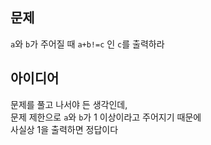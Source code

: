 ## 문제
`a`와 `b`가 주어질 때 `a+b!=c` 인 `c`를 출력하라

## 아이디어
문제를 풀고 나서야 든 생각인데,  
문제 제한으로 `a`와 `b`가 1 이상이라고 주어지기 때문에  
사실상 1을 출력하면 정답이다
